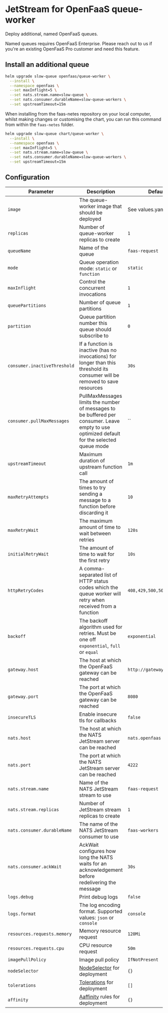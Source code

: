 # JetStream for OpenFaaS queue-worker

Deploy additional, named OpenFaaS queues.

Named queues requires OpenFaaS Enterprise. Please reach out to us if you're an existing OpenFaaS Pro customer and need this feature.

## Install an additional queue

```bash
helm upgrade slow-queue openfaas/queue-worker \
  --install \
  --namespace openfaas \
  --set maxInflight=5 \
  --set nats.stream.name=slow-queue \
  --set nats.consumer.durableName=slow-queue-workers \
  --set upstreamTimeout=15m
```

When installing from the faas-netes repository on your local computer, whilst making changes or customising the chart, you can run this command from within the `faas-netes` folder.

```bash
helm upgrade slow-queue chart/queue-worker \
  --install \
  --namespace openfaas \
  --set maxInflight=5 \
  --set nats.stream.name=slow-queue \
  --set nats.consumer.durableName=slow-queue-workers \
  --set upstreamTimeout=15m
```

## Configuration

| Parameter | Description | Default |
|-----------|-------------|---------|
| `image` | The queue-worker image that should be deployed | See values.yaml |
| `replicas` | Number of queue-worker replicas to create | `1` |
| `queueName` | Name of the queue | `faas-request` |
| `mode` | Queue operation mode: `static` or `function` | `static` |
| `maxInflight` | Control the concurrent invocations | `1` |
| `queuePartitions` | Number of queue partitions | `1` |
| `partition` | Queue partition number this queue should subscribe to | `0` |
| `consumer.inactiveThreshold` | If a function is inactive (has no invocations) for longer than this threshold its consumer will be removed to save resources | `30s` |
| `consumer.pullMaxMessages` | PullMaxMessages limits the number of messages to be buffered per consumer. Leave empty to use optimized default for the selected queue mode | `` |
| `upstreamTimeout` | Maximum duration of upstream function call | `1m` |
| `maxRetryAttempts` | The amount of times to try sending a message to a function before discarding it | `10` |
| `maxRetryWait` | The maximum amount of time to wait between retries | `120s` |
| `initialRetryWait` | The amount of time to wait for the first retry | `10s` |
| `httpRetryCodes` | A comma-separated list of HTTP status codes which the queue worker will retry when received from a function | `408,429,500,502,503,504` |
| `backoff` | The backoff algorithm used for retries. Must be one off `exponential`, `full` or `equal`| `exponential` |
| `gateway.host` | The host at which the OpenFaaS gateway can be reached | `http://gateway.openfaas` |
| `gateway.port` | The port at which the OpenFaaS gateway can be reached | `8080` |
| `insecureTLS` | Enable insecure tls for callbacks | `false` |
| `nats.host` | The host at which the NATS JetStream server can be reached | `nats.openfaas` |
| `nats.port` | The port at which the NATS JetStream server can be reached | `4222` |
| `nats.stream.name` | Name of the NATS JetStream stream to use | `faas-request` |
| `nats.stream.replicas` | Number of JetStream stream replicas to create | `1` |
| `nats.consumer.durableName` | The name of the NATS JetStream consumer to use | `faas-workers` |
| `nats.consumer.ackWait` | AckWait configures how long the NATS waits for an acknowledgement before redelivering the message| `30s` |
| `logs.debug` | Print debug logs | `false` |
| `logs.format` | The log encoding format. Supported values: `json` or `console` | `console` |
| `resources.requests.memory` | Memory resource request | `120Mi` |
| `resources.requests.cpu` | CPU resource request | `50m` |
| `imagePullPolicy` | Image pull policy | `IfNotPresent` |
| `nodeSelector` | [NodeSelector](https://kubernetes.io/docs/concepts/scheduling-eviction/assign-pod-node/) for deployment | `{}` |
| `tolerations` | [Tolerations](https://kubernetes.io/docs/concepts/scheduling-eviction/taint-and-toleration/) for deployment | `[]` |
| `affinity` | [Aaffinity](https://kubernetes.io/docs/concepts/scheduling-eviction/assign-pod-node/) rules for deployment | `{}` |
